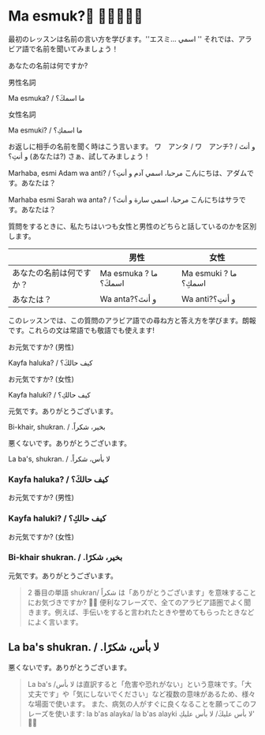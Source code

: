 # Ma esmuk?👋 👨‍💼🤝👩‍💼

最初のレッスンは名前の言い方を学びます。''エスミ... اسمي ''
それでは、アラビア語で名前を聞いてみましょう！

あなたの名前は何ですか?

男性名詞

Ma esmuka? / ما اسمكَ؟

女性名詞

Ma esmuki? / ما اسمكِ؟

お返しに相手の名前を聞く時はこう言います。
ワ　アンタ / ワ　アンチ? و أنتَ / و أنتِ؟ (あなたは?)
さぁ、試してみましょう！

Marhaba, esmi Adam wa anti? / مرحبا، اسمي آدم و أنتِ؟
こんにちは、アダムです。あなたは？

Marhaba esmi Sarah wa anta? / مرحبا، اسمي سارة و أنتَ؟
こんにちはサラです。あなたは？

質問をするときに、私たちはいつも女性と男性のどちらと話しているのかを区別します。


| | 男性 | 女性 |
| --- | --- | --- |
|あなたの名前は何ですか？|Ma esmuka ? ما اسمكَ؟| Ma esmuki ? ما اسمكِ؟|
|あなたは？|Wa anta?و أنتَ؟ |Wa anti?و أنتِ؟|


このレッスンでは、この質問のアラビア語での尋ね方と答え方を学びます。朗報です。これらの文は常語でも敬語でも使えます!

お元気ですか? (男性)

Kayfa haluka? / كيف حالكَ؟

お元気ですか? (女性)

Kayfa haluki? / كيف حالكِ؟

元気です。ありがとうございます。

Bi-khair, shukran. / .بخير، شكراً

悪くないです。ありがとうございます。

La ba's, shukran. / .لا بأس، شكراً


### Kayfa haluka? / كيف حالكَ؟

お元気ですか? (男性)

### Kayfa haluki? / كيف حالكِ؟

お元気ですか? (女性)

### Bi-khair shukran. / .بخير، شكرًا

元気です。ありがとうございます。

> 2 番目の単語 shukran/ شكراً は「ありがとうございます」を意味することにお気づきですか? 🤗😄
> 便利なフレーズで、全てのアラビア語圏でよく聞きます。例えば、手伝いをすると言われたときや誉めてもらったときなどによく言います。

## La ba's shukran. / .لا بأس، شكرًا

悪くないです。ありがとうございます。

> La ba's /لا بأس は直訳すると「危害や恐れがない」という意味です。「大丈夫です」や「気にしないでください」など複数の意味があるため、様々な場面で使います。
> また、病気の人がすぐに良くなることを願ってこのフレーズを使います: la b'as alayka/ la b'as alayki لا بأس عليكَ/ لا بأس عليكِ' 🤒😊




